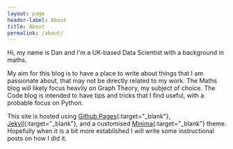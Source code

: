 ```yaml
---
layout: page
header-label: About
title: About
permalink: /about/
---
```


Hi, my name is Dan and I'm a UK-based Data Scientist with a background in maths.  

My aim for this blog is to have a place to write about things that I am passionate about, that may not be directly related to my work. The Maths blog will likely focus heavily on Graph Theory, my subject of choice. The Code blog is intended to have tips and tricks that I find useful, with a probable focus on Python.  

This site is hosted using [Github Pages](https://pages.github.com/){:target="_blank"}, [Jekyll](https://github.com/jekyll){:target="_blank"}, and a customised [Minima](https://github.com/jekyll/minima){:target="_blank"} theme. Hopefully when it is a bit more established I will write some instructional posts on how I did it.  